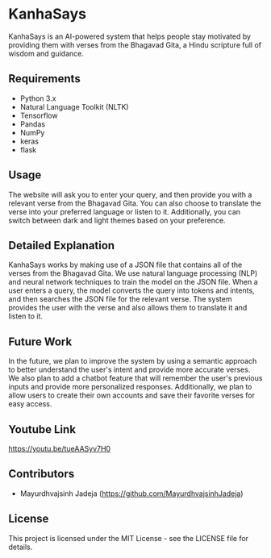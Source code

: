 # KanhaSays

KanhaSays is an AI-powered system that helps people stay motivated by providing them with verses from the Bhagavad Gita, a Hindu scripture full of wisdom and guidance.

## Requirements

- Python 3.x
- Natural Language Toolkit (NLTK)
- Tensorflow
- Pandas
- NumPy
- keras
- flask

## Usage

The website will ask you to enter your query, and then provide you with a relevant verse from the Bhagavad Gita. You can also choose to translate the verse into your preferred language or listen to it. Additionally, you can switch between dark and light themes based on your preference.

## Detailed Explanation

KanhaSays works by making use of a JSON file that contains all of the verses from the Bhagavad Gita. We use natural language processing (NLP) and neural network techniques to train the model on the JSON file. When a user enters a query, the model converts the query into tokens and intents, and then searches the JSON file for the relevant verse. The system provides the user with the verse and also allows them to translate it and listen to it.

## Future Work

In the future, we plan to improve the system by using a semantic approach to better understand the user's intent and provide more accurate verses. We also plan to add a chatbot feature that will remember the user's previous inputs and provide more personalized responses. Additionally, we plan to allow users to create their own accounts and save their favorite verses for easy access.

## Youtube Link
https://youtu.be/tueAASyv7H0


## Contributors

- Mayurdhvajsinh Jadeja (https://github.com/MayurdhvajsinhJadeja)

## License

This project is licensed under the MIT License - see the LICENSE file for details.
